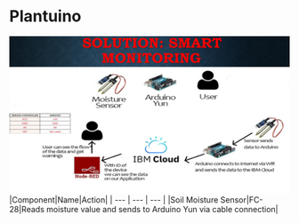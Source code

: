 # Plantuino
![](https://github.com/bounIoT/Plantuino/blob/master/p1dc9e0ov71o6r22sb10kmc1vof4.jpg)
|Component|Name|Action|
| --- | --- | --- |
|Soil Moisture Sensor|FC-28|Reads moisture value and sends to Arduino Yun via cable connection|


